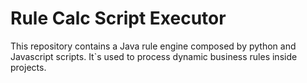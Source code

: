 # Rule Calc Script Executor

This repository contains a Java rule engine composed by python and Javascript scripts.
It`s used to process dynamic business rules inside projects.
